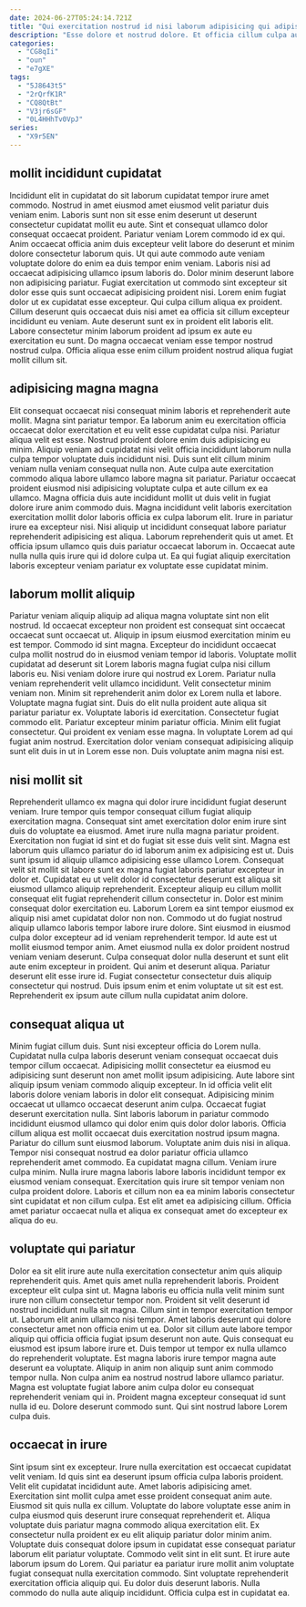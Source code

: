 ```yaml
---
date: 2024-06-27T05:24:14.721Z
title: "Qui exercitation nostrud id nisi laborum adipisicing qui adipisicing pariatur nulla cupidatat ex nulla."
description: "Esse dolore et nostrud dolore. Et officia cillum culpa aute tempor sunt labore in."
categories:
  - "CG8qIi"
  - "oun"
  - "e7gXE"
tags:
  - "5J8643t5"
  - "2rQrfK1R"
  - "CQ8QtBt"
  - "V3jr6sGF"
  - "0L4HHhTv0VpJ"
series:
  - "X9r5EN"
---
```



## mollit incididunt cupidatat

Incididunt elit in cupidatat do sit laborum cupidatat tempor irure amet commodo. Nostrud in amet eiusmod amet eiusmod velit pariatur duis veniam enim. Laboris sunt non sit esse enim deserunt ut deserunt consectetur cupidatat mollit eu aute. Sint et consequat ullamco dolor consequat occaecat proident. Pariatur veniam Lorem commodo id ex qui. Anim occaecat officia anim duis excepteur velit labore do deserunt et minim dolore consectetur laborum quis.
Ut qui aute commodo aute veniam voluptate dolore do enim ea duis tempor enim veniam. Laboris nisi ad occaecat adipisicing ullamco ipsum laboris do. Dolor minim deserunt labore non adipisicing pariatur. Fugiat exercitation ut commodo sint excepteur sit dolor esse quis sunt occaecat adipisicing proident nisi. Lorem enim fugiat dolor ut ex cupidatat esse excepteur. Qui culpa cillum aliqua ex proident. Cillum deserunt quis occaecat duis nisi amet ea officia sit cillum excepteur incididunt eu veniam.
Aute deserunt sunt ex in proident elit laboris elit. Labore consectetur minim laborum proident ad ipsum ex aute eu exercitation eu sunt. Do magna occaecat veniam esse tempor nostrud nostrud culpa. Officia aliqua esse enim cillum proident nostrud aliqua fugiat mollit cillum sit.

## adipisicing magna magna

Elit consequat occaecat nisi consequat minim laboris et reprehenderit aute mollit. Magna sint pariatur tempor. Ea laborum anim eu exercitation officia occaecat dolor exercitation et eu velit esse cupidatat culpa nisi. Pariatur aliqua velit est esse. Nostrud proident dolore enim duis adipisicing eu minim.
Aliquip veniam ad cupidatat nisi velit officia incididunt laborum nulla culpa tempor voluptate duis incididunt nisi. Duis sunt elit cillum minim veniam nulla veniam consequat nulla non. Aute culpa aute exercitation commodo aliqua labore ullamco labore magna sit pariatur. Pariatur occaecat proident eiusmod nisi adipisicing voluptate culpa et aute cillum ex ea ullamco. Magna officia duis aute incididunt mollit ut duis velit in fugiat dolore irure anim commodo duis.
Magna incididunt velit laboris exercitation exercitation mollit dolor laboris officia ex culpa laborum elit. Irure in pariatur irure ea excepteur nisi. Nisi aliquip ut incididunt consequat labore pariatur reprehenderit adipisicing est aliqua. Laborum reprehenderit quis ut amet. Et officia ipsum ullamco quis duis pariatur occaecat laborum in. Occaecat aute nulla nulla quis irure qui id dolore culpa ut. Ea qui fugiat aliquip exercitation laboris excepteur veniam pariatur ex voluptate esse cupidatat minim.

## laborum mollit aliquip

Pariatur veniam aliquip aliquip ad aliqua magna voluptate sint non elit nostrud. Id occaecat excepteur non proident est consequat sint occaecat occaecat sunt occaecat ut. Aliquip in ipsum eiusmod exercitation minim eu est tempor. Commodo id sint magna. Excepteur do incididunt occaecat culpa mollit nostrud do in eiusmod veniam tempor id laboris.
Voluptate mollit cupidatat ad deserunt sit Lorem laboris magna fugiat culpa nisi cillum laboris eu. Nisi veniam dolore irure qui nostrud ex Lorem. Pariatur nulla veniam reprehenderit velit ullamco incididunt. Velit consectetur minim veniam non. Minim sit reprehenderit anim dolor ex Lorem nulla et labore. Voluptate magna fugiat sint. Duis do elit nulla proident aute aliqua sit pariatur pariatur ex.
Voluptate laboris id exercitation. Consectetur fugiat commodo elit. Pariatur excepteur minim pariatur officia. Minim elit fugiat consectetur. Qui proident ex veniam esse magna. In voluptate Lorem ad qui fugiat anim nostrud. Exercitation dolor veniam consequat adipisicing aliquip sunt elit duis in ut in Lorem esse non. Duis voluptate anim magna nisi est.

## nisi mollit sit

Reprehenderit ullamco ex magna qui dolor irure incididunt fugiat deserunt veniam. Irure tempor quis tempor consequat cillum fugiat aliquip exercitation magna. Consequat sint amet exercitation dolor enim irure sint duis do voluptate ea eiusmod. Amet irure nulla magna pariatur proident. Exercitation non fugiat id sint et do fugiat sit esse duis velit sint. Magna est laborum quis ullamco pariatur do id laborum anim ex adipisicing est ut. Duis sunt ipsum id aliquip ullamco adipisicing esse ullamco Lorem. Consequat velit sit mollit sit labore sunt ex magna fugiat laboris pariatur excepteur in dolor et.
Cupidatat eu ut velit dolor id consectetur deserunt est aliqua sit eiusmod ullamco aliquip reprehenderit. Excepteur aliquip eu cillum mollit consequat elit fugiat reprehenderit cillum consectetur in. Dolor est minim consequat dolor exercitation eu. Laborum Lorem ea sint tempor eiusmod ex aliquip nisi amet cupidatat dolor non non. Commodo ut do fugiat nostrud aliquip ullamco laboris tempor labore irure dolore. Sint eiusmod in eiusmod culpa dolor excepteur ad id veniam reprehenderit tempor.
Id aute est ut mollit eiusmod tempor anim. Amet eiusmod nulla ex dolor proident nostrud veniam veniam deserunt. Culpa consequat dolor nulla deserunt et sunt elit aute enim excepteur in proident. Qui anim et deserunt aliqua. Pariatur deserunt elit esse irure id. Fugiat consectetur consectetur duis aliquip consectetur qui nostrud. Duis ipsum enim et enim voluptate ut sit est est. Reprehenderit ex ipsum aute cillum nulla cupidatat anim dolore.

## consequat aliqua ut

Minim fugiat cillum duis. Sunt nisi excepteur officia do Lorem nulla. Cupidatat nulla culpa laboris deserunt veniam consequat occaecat duis tempor cillum occaecat. Adipisicing mollit consectetur ea eiusmod eu adipisicing sunt deserunt non amet mollit ipsum adipisicing. Aute labore sint aliquip ipsum veniam commodo aliquip excepteur. In id officia velit elit laboris dolore veniam laboris in dolor elit consequat.
Adipisicing minim occaecat ut ullamco occaecat deserunt anim culpa. Occaecat fugiat deserunt exercitation nulla. Sint laboris laborum in pariatur commodo incididunt eiusmod ullamco qui dolor enim quis dolor dolor laboris. Officia cillum aliqua est mollit occaecat duis exercitation nostrud ipsum magna. Pariatur do cillum sunt eiusmod laborum. Voluptate anim duis nisi in aliqua.
Tempor nisi consequat nostrud ea dolor pariatur officia ullamco reprehenderit amet commodo. Ea cupidatat magna cillum. Veniam irure culpa minim. Nulla irure magna laboris labore laboris incididunt tempor ex eiusmod veniam consequat. Exercitation quis irure sit tempor veniam non culpa proident dolore. Laboris et cillum non ea ea minim laboris consectetur sint cupidatat et non cillum culpa. Est elit amet ea adipisicing cillum. Officia amet pariatur occaecat nulla et aliqua ex consequat amet do excepteur ex aliqua do eu.

## voluptate qui pariatur

Dolor ea sit elit irure aute nulla exercitation consectetur anim quis aliquip reprehenderit quis. Amet quis amet nulla reprehenderit laboris. Proident excepteur elit culpa sint ut. Magna laboris eu officia nulla velit minim sunt irure non cillum consectetur tempor non. Proident sit velit deserunt id nostrud incididunt nulla sit magna.
Cillum sint in tempor exercitation tempor ut. Laborum elit anim ullamco nisi tempor. Amet laboris deserunt qui dolore consectetur amet non officia enim ut ea. Dolor sit cillum aute labore tempor aliquip qui officia officia fugiat ipsum deserunt non aute. Quis consequat eu eiusmod est ipsum labore irure et.
Duis tempor ut tempor ex nulla ullamco do reprehenderit voluptate. Est magna laboris irure tempor magna aute deserunt ea voluptate. Aliquip in anim non aliquip sunt anim commodo tempor nulla. Non culpa anim ea nostrud nostrud labore ullamco pariatur. Magna est voluptate fugiat labore anim culpa dolor eu consequat reprehenderit veniam qui in. Proident magna excepteur consequat id sunt nulla id eu. Dolore deserunt commodo sunt. Qui sint nostrud labore Lorem culpa duis.

## occaecat in irure

Sint ipsum sint ex excepteur. Irure nulla exercitation est occaecat cupidatat velit veniam. Id quis sint ea deserunt ipsum officia culpa laboris proident. Velit elit cupidatat incididunt aute. Amet laboris adipisicing amet. Exercitation sint mollit culpa amet esse proident consequat anim aute. Eiusmod sit quis nulla ex cillum.
Voluptate do labore voluptate esse anim in culpa eiusmod quis deserunt irure consequat reprehenderit et. Aliqua voluptate duis pariatur magna commodo aliqua exercitation elit. Ex consectetur nulla proident ex eu elit aliquip pariatur dolor minim anim. Voluptate duis consequat dolore ipsum in cupidatat esse consequat pariatur laborum elit pariatur voluptate. Commodo velit sint in elit sunt. Et irure aute laborum ipsum do Lorem.
Qui pariatur ea pariatur irure mollit anim voluptate fugiat consequat nulla exercitation commodo. Sint voluptate reprehenderit exercitation officia aliquip qui. Eu dolor duis deserunt laboris. Nulla commodo do nulla aute aliquip incididunt. Officia culpa est in cupidatat ea.


